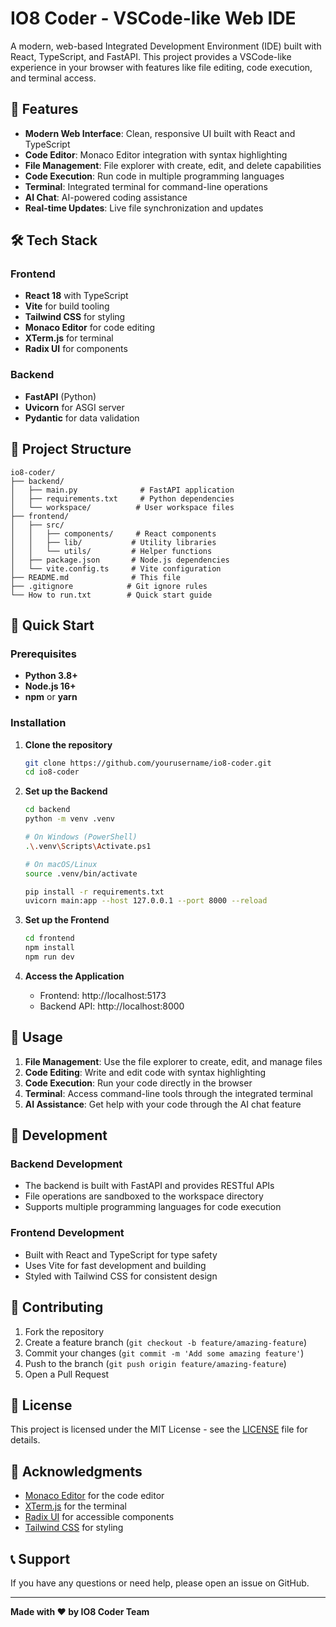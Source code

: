 # IO8 Coder - VSCode-like Web IDE

A modern, web-based Integrated Development Environment (IDE) built with React, TypeScript, and FastAPI. This project provides a VSCode-like experience in your browser with features like file editing, code execution, and terminal access.

## 🚀 Features

- **Modern Web Interface**: Clean, responsive UI built with React and TypeScript
- **Code Editor**: Monaco Editor integration with syntax highlighting
- **File Management**: File explorer with create, edit, and delete capabilities
- **Code Execution**: Run code in multiple programming languages
- **Terminal**: Integrated terminal for command-line operations
- **AI Chat**: AI-powered coding assistance
- **Real-time Updates**: Live file synchronization and updates

## 🛠️ Tech Stack

### Frontend
- **React 18** with TypeScript
- **Vite** for build tooling
- **Tailwind CSS** for styling
- **Monaco Editor** for code editing
- **XTerm.js** for terminal
- **Radix UI** for components

### Backend
- **FastAPI** (Python)
- **Uvicorn** for ASGI server
- **Pydantic** for data validation

## 📁 Project Structure

```
io8-coder/
├── backend/
│   ├── main.py              # FastAPI application
│   ├── requirements.txt     # Python dependencies
│   └── workspace/          # User workspace files
├── frontend/
│   ├── src/
│   │   ├── components/     # React components
│   │   ├── lib/           # Utility libraries
│   │   └── utils/         # Helper functions
│   ├── package.json       # Node.js dependencies
│   └── vite.config.ts     # Vite configuration
├── README.md              # This file
├── .gitignore            # Git ignore rules
└── How to run.txt        # Quick start guide
```

## 🚀 Quick Start

### Prerequisites

- **Python 3.8+**
- **Node.js 16+**
- **npm** or **yarn**

### Installation

1. **Clone the repository**
   ```bash
   git clone https://github.com/yourusername/io8-coder.git
   cd io8-coder
   ```

2. **Set up the Backend**
   ```bash
   cd backend
   python -m venv .venv
   
   # On Windows (PowerShell)
   .\.venv\Scripts\Activate.ps1
   
   # On macOS/Linux
   source .venv/bin/activate
   
   pip install -r requirements.txt
   uvicorn main:app --host 127.0.0.1 --port 8000 --reload
   ```

3. **Set up the Frontend**
   ```bash
   cd frontend
   npm install
   npm run dev
   ```

4. **Access the Application**
   - Frontend: http://localhost:5173
   - Backend API: http://localhost:8000

## 📖 Usage

1. **File Management**: Use the file explorer to create, edit, and manage files
2. **Code Editing**: Write and edit code with syntax highlighting
3. **Code Execution**: Run your code directly in the browser
4. **Terminal**: Access command-line tools through the integrated terminal
5. **AI Assistance**: Get help with your code through the AI chat feature

## 🔧 Development

### Backend Development
- The backend is built with FastAPI and provides RESTful APIs
- File operations are sandboxed to the workspace directory
- Supports multiple programming languages for code execution

### Frontend Development
- Built with React and TypeScript for type safety
- Uses Vite for fast development and building
- Styled with Tailwind CSS for consistent design

## 🤝 Contributing

1. Fork the repository
2. Create a feature branch (`git checkout -b feature/amazing-feature`)
3. Commit your changes (`git commit -m 'Add some amazing feature'`)
4. Push to the branch (`git push origin feature/amazing-feature`)
5. Open a Pull Request

## 📝 License

This project is licensed under the MIT License - see the [LICENSE](LICENSE) file for details.

## 🙏 Acknowledgments

- [Monaco Editor](https://microsoft.github.io/monaco-editor/) for the code editor
- [XTerm.js](https://xtermjs.org/) for the terminal
- [Radix UI](https://www.radix-ui.com/) for accessible components
- [Tailwind CSS](https://tailwindcss.com/) for styling

## 📞 Support

If you have any questions or need help, please open an issue on GitHub.

---

**Made with ❤️ by IO8 Coder Team**
